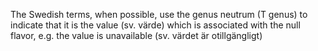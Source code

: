 The Swedish terms, when possible, use the genus neutrum (T genus) to indicate that it is the value (sv. värde) which is associated with the null flavor, e.g. the value is unavailable (sv. värdet är otillgängligt)